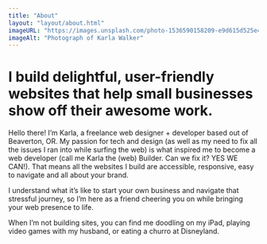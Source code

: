```yaml
---
title: "About"
layout: "layout/about.html"
imageURL: "https://images.unsplash.com/photo-1536590158209-e9d615d525e4?ixlib=rb-1.2.1&ixid=MnwxMjA3fDB8MHxwaG90by1wYWdlfHx8fGVufDB8fHx8&auto=format&fit=crop&w=774&q=80"
imageAlt: "Photograph of Karla Walker"
---
```


# I build delightful, user-friendly websites that help small businesses show off their awesome work.

Hello there! I’m Karla, a freelance web designer + developer based out of Beaverton, OR. My passion for tech and design (as well as my need to fix all the issues I ran into while surfing the web) is what inspired me to become a web developer (call me Karla the (web) Builder. Can we fix it? YES WE CAN!). That means all the websites I build are accessible, responsive, easy to navigate and all about your brand.

I understand what it’s like to start your own business and navigate that stressful journey, so I’m here as a friend cheering you on while bringing your web presence to life.

When I’m not building sites, you can find me doodling on my iPad, playing video games with my husband, or eating a churro at Disneyland.
